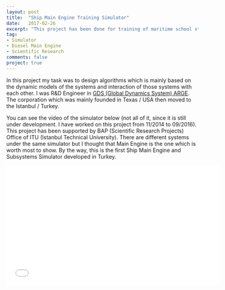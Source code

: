 ```yaml
---
layout: post
title:  "Ship Main Engine Training Simulator"
date:   2017-02-26
excerpt: "This project has been done for training of maritime school students, since not every school has its own ship."
tag:
- Simulator
- Diesel Main Engine
- Scientific Research
comments: false
project: true
---
```


In this project my task was to design algorithms which is mainly based on the dynamic models of the systems 
and interaction of those systems with each other. I was R&D Engineer in <a href="http://www.gdsarge.com/" rel="nofollow">GDS (Global Dynamics System) ARGE</a>.
The corporation which was mainly founded in Texas / USA then moved to the Istanbul / Turkey. 

You can see the video of the simulator below (not all of it, since it is still under development. I have worked on 
this project from 11/2014 to 09/2016). This project has been supported 
by BAP (Scientific Research Projects) Office of ITU (Istanbul Technical University). 
There are different systems under the same simulator but I thought that Main Engine is the one which is worth most to show.
By the way, this is the first Ship Main Engine and Subsystems Simulator developed in Turkey.

<iframe width="560" height="315" src="//www.youtube.com/embed/N4YeIbMxYx4" frameborder="0"> </iframe>
